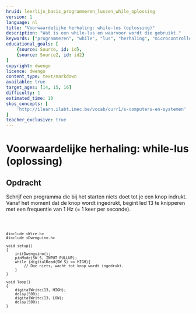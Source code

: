 ```yaml
---
hruid: leerlijn_basis_programmeren_lussen_while_oplossing
version: 1
language: nl
title: "Voorwaardelijke herhaling: while-lus (oplossing)"
description: "Wat is een while-lus en waarvoor wordt die gebruikt."
keywords: ["programmeren", "while", "lus", "herhaling", "microcontroller", "µC", "arduino", "dwenguino"]
educational_goals: [
    {source: Source, id: id}, 
    {source: Source2, id: id2}
]
copyright: dwengo
licence: dwengo
content_type: text/markdown
available: true
target_ages: [14, 15, 16]
difficulty: 1
estimated_time: 10
skos_concepts: [
    'http://ilearn.ilabt.imec.be/vocab/curr1/s-computers-en-systemen'
]
teacher_exclusive: true
---
```


# Voorwaardelijke herhaling: while-lus (oplossing)

<div class="dwengo-content assignment">
    <h2 class="title">Opdracht</h2>
    <div class="content">
        Schrijf een programma die bij het starten niets doet tot je een knop indrukt. Vanaf het moment dat de knop wordt ingedrukt, begint led 13 te knipperen met een frequentie van 1 Hz (= 1 keer per seconde).
    </div>
    <div class="dwengo-content dwengo-code-simulator">
        <pre>
<code class="language-arduino">

    #include <Wire.h>
    #include <Dwenguino.h>

    void setup()
    {
        initDwenguino();
        pinMode(SW_S, INPUT_PULLUP);
        while (digitalRead(SW_S) == HIGH){
            // Doe niets, wacht tot knop wordt ingedrukt.
        }
    }

    void loop()
    {
        digitalWrite(13, HIGH);
        delay(500);
        digitalWrite(13, LOW);
        delay(500);
    }
</code>
        </pre>
    </div>
</div>

